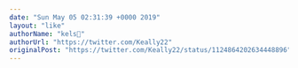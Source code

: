 ```yaml
---
date: "Sun May 05 02:31:39 +0000 2019"
layout: "like"
authorName: "kels🖤"
authorUrl: "https://twitter.com/Keally22"
originalPost: "https://twitter.com/Keally22/status/1124864202634448896"
---
```

